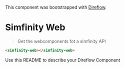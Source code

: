 This component was bootstrapped with [Direflow](https://direflow.io).

# Simfinity Web
> Get the webcomponents fot a simfinity API

```html
<simfinity-web></simfinity-web>
```

Use this README to describe your Direflow Component